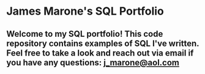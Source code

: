 # James Marone's SQL Portfolio
## Welcome to my SQL portfolio! This code repository contains examples of SQL I've written. Feel free to take a look and reach out via email if you have any questions: j_marone@aol.com
